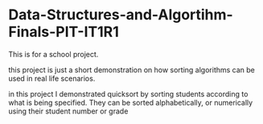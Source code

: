# Data-Structures-and-Algortihm-Finals-PIT-IT1R1

This is for a school project.

this project is just a short demonstration on how
sorting algorithms can be used in real life scenarios.

in this project I demonstrated quicksort by sorting students
according to what is being specified. They can be sorted 
alphabetically, or numerically using their student number or
grade

